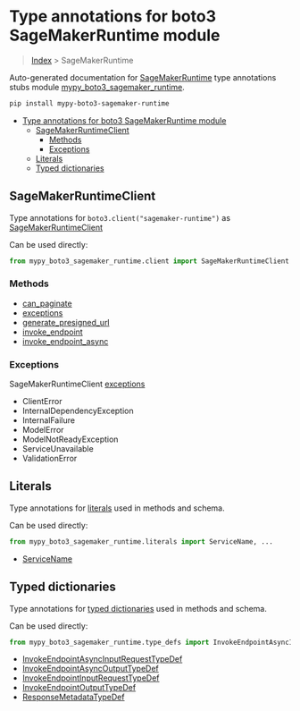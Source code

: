 # Type annotations for boto3 SageMakerRuntime module

> [Index](..) > SageMakerRuntime

Auto-generated documentation for
[SageMakerRuntime](https://boto3.amazonaws.com/v1/documentation/api/latest/reference/services/sagemaker-runtime.html#SageMakerRuntime)
type annotations stubs module
[mypy_boto3_sagemaker_runtime](https://pypi.org/project/mypy-boto3-sagemaker-runtime/).

```bash
pip install mypy-boto3-sagemaker-runtime
```

- [Type annotations for boto3 SageMakerRuntime module](#type-annotations-for-boto3-sagemakerruntime-module)
  - [SageMakerRuntimeClient](#sagemakerruntimeclient)
    - [Methods](#methods)
    - [Exceptions](#exceptions)
  - [Literals](#literals)
  - [Typed dictionaries](#typed-dictionaries)

## SageMakerRuntimeClient

Type annotations for `boto3.client("sagemaker-runtime")` as
[SageMakerRuntimeClient](./client.md)

Can be used directly:

```python
from mypy_boto3_sagemaker_runtime.client import SageMakerRuntimeClient
```

### Methods

- [can_paginate](./client.md#can_paginate)
- [exceptions](./client.md#exceptions)
- [generate_presigned_url](./client.md#generate_presigned_url)
- [invoke_endpoint](./client.md#invoke_endpoint)
- [invoke_endpoint_async](./client.md#invoke_endpoint_async)

### Exceptions

SageMakerRuntimeClient [exceptions](./client.md#exceptions)

- ClientError
- InternalDependencyException
- InternalFailure
- ModelError
- ModelNotReadyException
- ServiceUnavailable
- ValidationError

## Literals

Type annotations for [literals](./literals.md) used in methods and schema.

Can be used directly:

```python
from mypy_boto3_sagemaker_runtime.literals import ServiceName, ...
```

- [ServiceName](./literals.md#servicename)

## Typed dictionaries

Type annotations for [typed dictionaries](./type_defs.md) used in methods and
schema.

Can be used directly:

```python
from mypy_boto3_sagemaker_runtime.type_defs import InvokeEndpointAsyncInputRequestTypeDef, ...
```

- [InvokeEndpointAsyncInputRequestTypeDef](./type_defs.md#invokeendpointasyncinputrequesttypedef)
- [InvokeEndpointAsyncOutputTypeDef](./type_defs.md#invokeendpointasyncoutputtypedef)
- [InvokeEndpointInputRequestTypeDef](./type_defs.md#invokeendpointinputrequesttypedef)
- [InvokeEndpointOutputTypeDef](./type_defs.md#invokeendpointoutputtypedef)
- [ResponseMetadataTypeDef](./type_defs.md#responsemetadatatypedef)
